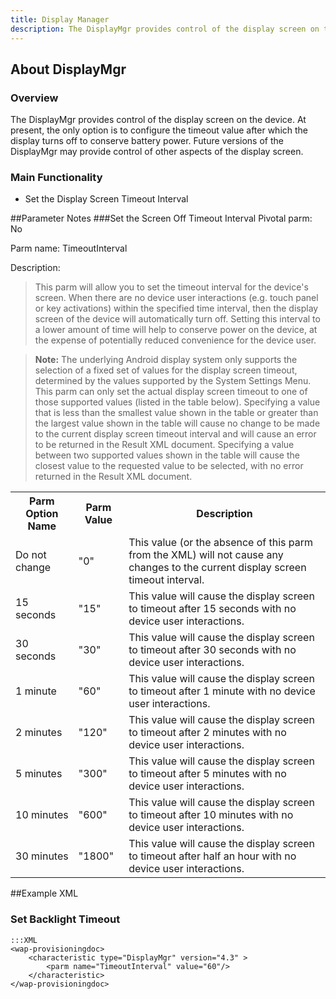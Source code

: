 ```yaml
---
title: Display Manager
description: The DisplayMgr provides control of the display screen on the device.
---
```


## About DisplayMgr

### Overview
The DisplayMgr provides control of the display screen on the device. At present, the only option is to configure the timeout value after which the display turns off to conserve battery power. Future versions of the DisplayMgr may provide control of other aspects of the display screen.


### Main Functionality

* Set the Display Screen Timeout Interval
 
##Parameter Notes
###Set the Screen Off Timeout Interval
Pivotal parm: No

Parm name: TimeoutInterval

Description: 

>This parm will allow you to set the timeout interval for the device's screen. When there are no device user interactions (e.g. touch panel or key activations) within the specified time interval, then the display screen of the device will automatically turn off. Setting this interval to a lower amount of time will help to conserve power on the device, at the expense of potentially reduced convenience for the device user.

>**Note:** The underlying Android display system only supports the selection of a fixed set of values for the display screen timeout, determined by the values supported by the System Settings Menu. This parm can only set the actual display screen timeout to one of those supported values (listed in the table below). Specifying a value that is less than the smallest value shown in the table or greater than the largest value shown in the table will cause no change to be made to the current display screen timeout interval and will cause an error to be returned in the Result XML document. Specifying a value between two supported values shown in the table will cause the closest value to the requested value to be selected, with no error returned in the Result XML document.

<div class="parm-table">
 <table>
	<tr>
		<th>Parm Option Name</th>
		<th>Parm Value</th>
		<th>Description</th>
	</tr>
  <tr>
    <td>Do not change</td>
    <td>"0"</td>
	<td>This value (or the absence of this parm from the XML) will not cause any changes to the current display screen timeout interval.</td>
  </tr>
  <tr>
    <td>15 seconds</td>
    <td>"15"</td>
	<td>This value will cause the display screen to timeout after 15 seconds with no device user interactions.</td>
  </tr>
  <tr>
    <td>30 seconds</td>
    <td>"30"</td>
	<td>This value will cause the display screen to timeout after 30 seconds with no device user interactions.</td>
  </tr>
  <tr>
    <td>1 minute</td>
    <td>"60"</td>
	<td>This value will cause the display screen to timeout after 1 minute with no device user interactions.</td>
  </tr>
  <tr>
    <td>2 minutes</td>
    <td>"120"</td>
	<td>This value will cause the display screen to timeout after 2 minutes with no device user interactions.</td>
  </tr>
  <tr>
    <td>5 minutes</td>
    <td>"300"</td>
	<td>This value will cause the display screen to timeout after 5 minutes with no device user interactions.</td>
  </tr>
  <tr>
    <td>10 minutes</td>
    <td>"600"</td>
	<td>This value will cause the display screen to timeout after 10 minutes with no device user interactions.</td>
  </tr>
  <tr>
    <td>30 minutes</td>
    <td>"1800"</td>
	<td>This value will cause the display screen to timeout after half an hour with no device user interactions.</td>
  </tr>
</table>
</div>

##Example XML
### Set Backlight Timeout

    :::XML
    <wap-provisioningdoc>
        <characteristic type="DisplayMgr" version="4.3" >
            <parm name="TimeoutInterval" value="60"/>
        </characteristic>
    </wap-provisioningdoc>


